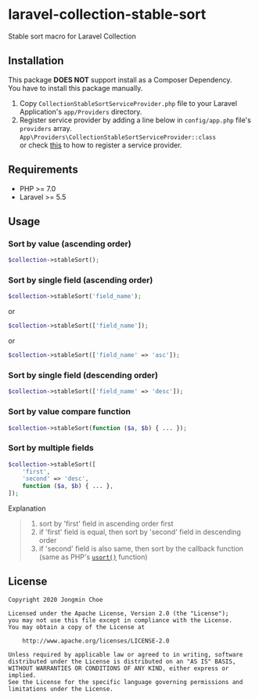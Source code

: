 # laravel-collection-stable-sort
Stable sort macro for Laravel Collection

## Installation
This package **DOES NOT** support install as a Composer Dependency.  
You have to install this package manually.

1. Copy `CollectionStableSortServiceProvider.php` file to your Laravel Application's `app/Providers` directory.
2. Register service provider by adding a line below in `config/app.php` file's `providers` array.
  `App\Providers\CollectionStableSortServiceProvider::class`  
  or check [this](https://laravel.com/docs/6.x/providers#registering-providers) to how to register a service provider.

## Requirements
* PHP >= 7.0  
* Laravel >= 5.5

## Usage
### Sort by value (ascending order)
```php
$collection->stableSort();
```

### Sort by single field (ascending order)
```php
$collection->stableSort('field_name');
```
or
```php
$collection->stableSort(['field_name']);
```
or
```php
$collection->stableSort(['field_name' => 'asc']);
```

### Sort by single field (descending order)
```php
$collection->stableSort(['field_name' => 'desc']);
```

### Sort by value compare function
```php
$collection->stableSort(function ($a, $b) { ... });
```

### Sort by multiple fields
```php
$collection->stableSort([
    'first',
    'second' => 'desc',
    function ($a, $b) { ... },
]);
```
Explanation
> 1. sort by 'first' field in ascending order first  
> 2. if 'first' field is equal, then sort by 'second' field in descending order  
> 3. if 'second' field is also same, then sort by the callback function (same as PHP's [`usort()`](https://www.php.net/manual/en/function.usort.php) function)

## License
```
Copyright 2020 Jongmin Choe

Licensed under the Apache License, Version 2.0 (the "License");
you may not use this file except in compliance with the License.
You may obtain a copy of the License at

    http://www.apache.org/licenses/LICENSE-2.0

Unless required by applicable law or agreed to in writing, software
distributed under the License is distributed on an "AS IS" BASIS,
WITHOUT WARRANTIES OR CONDITIONS OF ANY KIND, either express or implied.
See the License for the specific language governing permissions and
limitations under the License.
```
